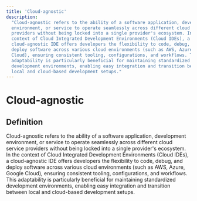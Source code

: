 ```yaml
---
title: 'Cloud-agnostic'
description:
  "Cloud-agnostic refers to the ability of a software application, development
  environment, or service to operate seamlessly across different cloud service
  providers without being locked into a single provider's ecosystem. In the
  context of Cloud Integrated Development Environments (Cloud IDEs), a
  cloud-agnostic IDE offers developers the flexibility to code, debug, and
  deploy software across various cloud environments (such as AWS, Azure, Google
  Cloud), ensuring consistent tooling, configurations, and workflows. This
  adaptability is particularly beneficial for maintaining standardized
  development environments, enabling easy integration and transition between
  local and cloud-based development setups."
---
```


# Cloud-agnostic

## Definition

Cloud-agnostic refers to the ability of a software application, development
environment, or service to operate seamlessly across different cloud service
providers without being locked into a single provider's ecosystem. In the
context of Cloud Integrated Development Environments (Cloud IDEs), a
cloud-agnostic IDE offers developers the flexibility to code, debug, and deploy
software across various cloud environments (such as AWS, Azure, Google Cloud),
ensuring consistent tooling, configurations, and workflows. This adaptability is
particularly beneficial for maintaining standardized development environments,
enabling easy integration and transition between local and cloud-based
development setups.

